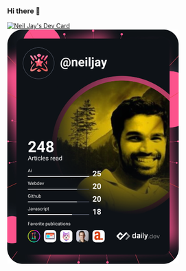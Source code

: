 ### Hi there 👋
<a href="https://app.daily.dev/neiljay"><img src="https://api.daily.dev/devcards/2e5d638371254e21bd1632bef10ce80b.png?r=i7d" width="400" alt="Neil Jay's Dev Card"/></a>
<a href="https://app.daily.dev/neiljay"><img src="https://github.com/neil-jay/neil-jay/blob/master/devcard.svg" width="400" alt="Neil Jay's Dev Card"/></a>
<!--
**neil-jay/neil-jay** is a ✨ _special_ ✨ repository because its `README.md` (this file) appears on your GitHub profile.

Here are some ideas to get you started:

- 🔭 I’m currently working on ...
- 🌱 I’m currently learning ...
- 👯 I’m looking to collaborate on ...
- 🤔 I’m looking for help with ...
- 💬 Ask me about ...
- 📫 How to reach me: ...
- 😄 Pronouns: ...
- ⚡ Fun fact: ...
-->
